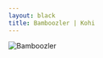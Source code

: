 ```yaml
---
layout: black
title: Bamboozler | Kohi
---
```

![Bamboozler](https://bn3pap090files.storage.live.com/y4m5AmpalRVPvCZ8OCOf3y2uQUh8Tlycjuvup1HA36EE8-XOci9Zfqwno6sRj2mQSwG-DHI_mnnWWKk-RguSyh_FCgreCiX0jHC8bOnZBm1QznkVlWWOjEa_cQPuCuwP4C3nmFOiuma-GhUkIfFaSsxpg5gELS3oTCt2akGcrKX1JOOReIlINaS0rxLmqtw_aUb?width=768&height=1024&cropmode=none)
